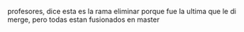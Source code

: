 profesores, dice esta es la rama eliminar porque fue la ultima que le di merge, pero todas estan fusionados en master
